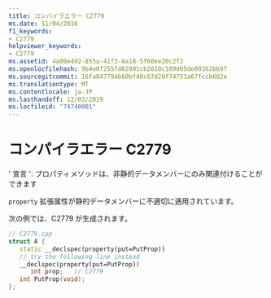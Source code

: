 ```yaml
---
title: コンパイラエラー C2779
ms.date: 11/04/2016
f1_keywords:
- C2779
helpviewer_keywords:
- C2779
ms.assetid: 4a00e492-855a-41f3-8a18-5f60ee20c2f2
ms.openlocfilehash: 9b4e0f255fd62801cb2010c109d05de89362bb9f
ms.sourcegitcommit: 16fa847794b60bf40c67d20f74751a67fccb602e
ms.translationtype: MT
ms.contentlocale: ja-JP
ms.lasthandoff: 12/03/2019
ms.locfileid: "74740001"
---
```

# <a name="compiler-error-c2779"></a>コンパイラエラー C2779

' 宣言 ': プロパティメソッドは、非静的データメンバーにのみ関連付けることができます

`property` 拡張属性が静的データメンバーに不適切に適用されています。

次の例では、C2779 が生成されます。

```cpp
// C2779.cpp
struct A {
   static __declspec(property(put=PutProp))
   // try the following line instead
   __declspec(property(put=PutProp))
      int prop;   // C2779
   int PutProp(void);
};
```
